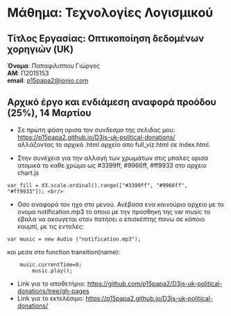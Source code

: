 # Μάθημα: Τεχνολογίες Λογισμικού
## Τίτλος Εργασίας: Οπτικοποίηση δεδομένων χορηγιών (UK)

**Όνομα**: Παπαφιλιππου Γιώργος <br/>
**ΑΜ**: Π2015153 <br/>
**email**: p15papa2@ionio.com <br/>

## Αρχικό έργο και ενδιάμεση αναφορά προόδου (25%), 14 Μαρτίου

- Σε πρώτη φάση ορισα τον συνδεσμο της σελιδας μου: https://p15papa2.github.io/D3js-uk-political-donations/ <br/>
αλλάζοντας το αρχικό .html αρχείο απο full_viz.html σε index.html.

- Στην συνέχεια για την αλλαγή των χρωμάτων στις μπαλες ορισα ατομικά το καθε χρώμα ως #3399ff, #9966ff, #ff9933 στο αρχειο chart.js <br/>
```
var fill = d3.scale.ordinal().range(["#3399ff", "#9966ff", "#ff9933"]); <br/>
```

- Οσο αναφορά τον ηχο στο μενού. Ανέβασα ενα καινούριο αρχειο με το ονομα notification.mp3 το οποιο με την προσθηκη της var music το εβαλα να ακουγεται οταν πατήσει ο επισκέπτης πανω σε κάποιο κουμπί, με τις εντολές: <br/>
```
var music = new Audio ("notification.mp3");
```
και μεσα στο function transition(name):
```
    music.currentTime=0;
		music.play();
```

- Link για το αποθετήριο: https://github.com/p15papa2/D3js-uk-political-donations/tree/gh-pages <br/>
- Link για το εκτελέσιμο: https://p15papa2.github.io/D3js-uk-political-donations/ <br/>
